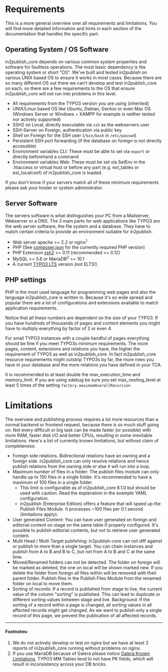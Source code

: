# Requirements

This is a more general overview over all requirements and limitations.
You will find more detailed information and hints in each section of the documentation that handles the specific part.

## Operating System / OS Software

in2publish_core depends on various common system properties and software for faultless operations.
The most basic dependency is the operating system or short "OS". We've built and tested in2publish on various UNIX based
OS to ensure it works in most cases.
Because there are so many different OS out there we can't develop and test in2publish_core on each, so there are a few
requirements to the OS that ensure in2publish_core will not run into problems in this level.

* All requirements from the TYPO3 version you are using (inherited)
* UNIX/Linux based OS like Ubuntu, Debian, Gentoo or even Mac OS (Windows Server or Windows + XAMPP for example is
  neither tested nor actively supported)
* SSH2 on Local, directly executable via `ssh` as the webservers user
* SSH-Server on Foreign, authentication via public key
* Shell on Foreign for the SSH user (`/bin/bash` in `/etc/passwd`)
* Persistent SSH port forwarding (if the database on foreign is not directly accessible)
* Environment variables CLI: These must be able to set via `export` or directly beforehand a command
* Environment variables Web: These must be set via SetEnv in the .htaccess or virtual host or before any part (e.g.
  ext_tables or ext_localconf) of in2publish_core is loaded.

If you don't know if your servers match all of these minimum requirements please ask your hoster or system
administrator.

## Server Software

The servers software is what distinguishes your PC from a Mailserver, Webserver or a DNS.
The 3 main parts for web applications like TYPO3 are the web server software, the file system and a database.
They have to match certain criteria to provide an environment suitable for in2publish.

* Web server apache >= 2.2 or nginx<sup>1</sup>
* PHP (See [composer.json](https://github.com/in2code-de/in2publish_core/blob/master/composer.json) for the currently
  required PHP version)
* PHP Extension [ssh2](https://pecl.php.net/package/ssh2) >= 0.11 (recommended >= 0.12)
* MySQL >= 5.6 or MariaDB<sup>2</sup> >= 10.1
* A current [TYPO3 LTS](https://typo3.org/typo3-cms/roadmap/) version (not ELTS!).

## PHP settings

PHP is the most used language for programming web pages and also the language in2publish_core is written in.
Because it's so wide spread and popular there are a lot of configurations and extensions available to match application
requirements.

Notice that all these numbers are dependent on the size of your TYPO3.
If you have hundreds of thousands of pages and content elements you might have to multiply everything by factor of 2 or
even 4.

For small TYPO3 instances with a couple handful of pages everything should be fine if you meet TYPO3s minimum
requirements.
The more pages, content, extensions and relations you have, the higher the requirement of TYPO3 as well as
in2publish_core.
In fact in2publish_core resource requirements might outstrip TYPO3s by far, the more rows you have in your database and
the more relations you have defined in your TCA.

It is recommended to at least double the max_execution_time and memory_limit.
If you are using xdebug be sure you set max_nesting_level at least 5 times of the
setting `factory.maximumOverallRecursion`

# Limitations

The overview and publishing process requires a lot more resources than a normal backend or frontend request, because
there is so much stuff going on.
Not every difficult or big task can be made faster (or possible) with more RAM, faster disk I/O and better CPUs,
resulting in some inevitable limitations.
Here's a list of currently known limitations, but without claim of completeness:

* Foreign side relations. Bidirectional relations have an owning and a foreign side. in2publish_core can only resolve
  relations and hence publish relations from the owning side or else it will run into a loop.
* Maximum number of files in a folder: The publish files module can only handle up to 150 files in a single folder. It's
  recommended to have a maximum of 100 files in a single folder.
    * This limit is configurable as of in2publish_core 8.1.0 but should be used with caution. Read the explanation in
      the example YAML configuration.
    * in2publish (Enterprise Edition) offers a feature that will speed up the Publish Files Module. It processes ~100
      files per 0.1 second (limitations apply).
* User generated Content: You can have user generated on foreign and editorial content on stage on the same table if
  properly configured. It's possible to publish editorial contents, but not to retrieve user generated content.
* Multi Head / Multi Target publishing: in2publish-core can not diff against or publish to more than a single target.
  You can chain instances and publish from A to B and B to C, but not from A to B and C at the same time.
* Moved/Renamed folders can not be detected. The folder on foreign will be marked as deleted, the one on local will be
  shown marked new. If you delete the folder from foreign all files within will be removed with their parent folder.
  Publish files in the Publish Files Module from the renamed folder on local to move them.
* Sorting of records: If a record is published from stage to live, the current value of the column "sorting" is
  published. This can lead to duplicate or different sorting values between stage and live. Background: If the sorting
  of a record within a page is changed, all sorting values in all affected records might get changed. As we want to
  publish only a single record of this page, we prevent the publication of all affected records.

---

#### Footnotes:

1. We do not actively develop or test on nginx but we have at least 2 reports of in2publish_core running without
   problems on nginx.
2. If you use MariaDB because of Galera please
   notice [Galera Known Limitations](https://mariadb.com/kb/en/mariadb/mariadb-galera-cluster-known-limitations/). TYPO3
   MM Tables tend to not have PK fields, which will result in inconsistency across your DB bricks.
